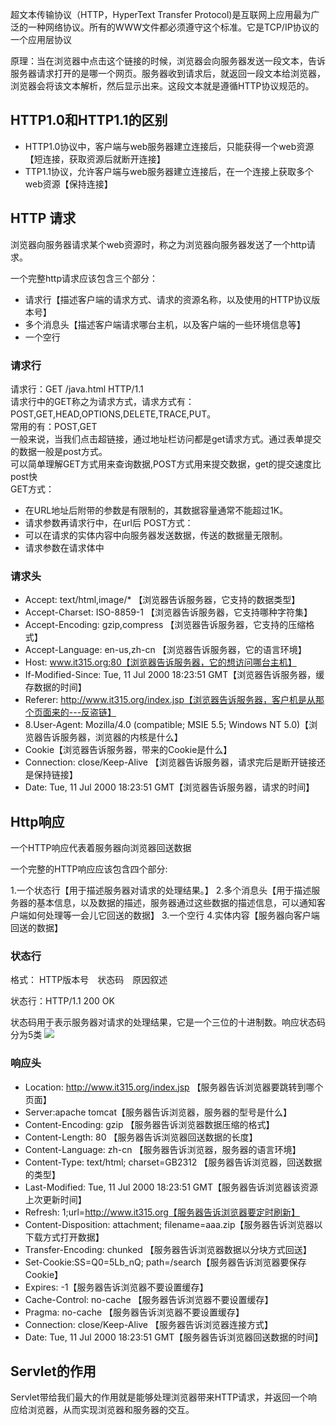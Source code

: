 超文本传输协议（HTTP，HyperText Transfer Protocol)是互联网上应用最为广泛的一种网络协议。所有的WWW文件都必须遵守这个标准。它是TCP/IP协议的一个应用层协议

原理：当在浏览器中点击这个链接的时候，浏览器会向服务器发送一段文本，告诉服务器请求打开的是哪一个网页。服务器收到请求后，就返回一段文本给浏览器，浏览器会将该文本解析，然后显示出来。这段文本就是遵循HTTP协议规范的。

HTTP1.0和HTTP1.1的区别
-----------------------
* HTTP1.0协议中，客户端与web服务器建立连接后，只能获得一个web资源【短连接，获取资源后就断开连接】
* TTP1.1协议，允许客户端与web服务器建立连接后，在一个连接上获取多个web资源【保持连接】

HTTP 请求
---------
浏览器向服务器请求某个web资源时，称之为浏览器向服务器发送了一个http请求。

一个完整http请求应该包含三个部分：
* 请求行【描述客户端的请求方式、请求的资源名称，以及使用的HTTP协议版本号】
* 多个消息头【描述客户端请求哪台主机，以及客户端的一些环境信息等】
* 一个空行

### 请求行
请求行：GET /java.html HTTP/1.1 <br>
请求行中的GET称之为请求方式，请求方式有：POST,GET,HEAD,OPTIONS,DELETE,TRACE,PUT。<br>
常用的有：POST,GET<br>
一般来说，当我们点击超链接，通过地址栏访问都是get请求方式。通过表单提交的数据一般是post方式。<br>
可以简单理解GET方式用来查询数据,POST方式用来提交数据，get的提交速度比post快<br>
GET方式：<br>
* 在URL地址后附带的参数是有限制的，其数据容量通常不能超过1K。
* 请求参数再请求行中，在url后
POST方式：<br>
* 可以在请求的实体内容中向服务器发送数据，传送的数据量无限制。<br>
* 请求参数在请求体中
### 请求头
* Accept: text/html,image/* 【浏览器告诉服务器，它支持的数据类型】
* Accept-Charset: ISO-8859-1 【浏览器告诉服务器，它支持哪种字符集】
* Accept-Encoding: gzip,compress 【浏览器告诉服务器，它支持的压缩格式】
* Accept-Language: en-us,zh-cn 【浏览器告诉服务器，它的语言环境】
* Host: www.it315.org:80【浏览器告诉服务器，它的想访问哪台主机】
* If-Modified-Since: Tue, 11 Jul 2000 18:23:51 GMT【浏览器告诉服务器，缓存数据的时间】
* Referer: http://www.it315.org/index.jsp【浏览器告诉服务器，客户机是从那个页面来的---反盗链】
* 8.User-Agent: Mozilla/4.0 (compatible; MSIE 5.5; Windows NT 5.0)【浏览器告诉服务器，浏览器的内核是什么】
* Cookie【浏览器告诉服务器，带来的Cookie是什么】
* Connection: close/Keep-Alive 【浏览器告诉服务器，请求完后是断开链接还是保持链接】
* Date: Tue, 11 Jul 2000 18:23:51 GMT【浏览器告诉服务器，请求的时间】

Http响应
--------
一个HTTP响应代表着服务器向浏览器回送数据

一个完整的HTTP响应应该包含四个部分:

1.一个状态行【用于描述服务器对请求的处理结果。】
2.多个消息头【用于描述服务器的基本信息，以及数据的描述，服务器通过这些数据的描述信息，可以通知客户端如何处理等一会儿它回送的数据】
3.一个空行
4.实体内容【服务器向客户端回送的数据】
### 状态行
格式： HTTP版本号　状态码　原因叙述

状态行：HTTP/1.1 200 OK

状态码用于表示服务器对请求的处理结果，它是一个三位的十进制数。响应状态码分为5类
![](https://segmentfault.com/img/remote/1460000013228183?w=993&h=290)
### 响应头
* Location: http://www.it315.org/index.jsp 【服务器告诉浏览器要跳转到哪个页面】
* Server:apache tomcat【服务器告诉浏览器，服务器的型号是什么】
* Content-Encoding: gzip 【服务器告诉浏览器数据压缩的格式】
* Content-Length: 80 【服务器告诉浏览器回送数据的长度】
* Content-Language: zh-cn 【服务器告诉浏览器，服务器的语言环境】
* Content-Type: text/html; charset=GB2312 【服务器告诉浏览器，回送数据的类型】
* Last-Modified: Tue, 11 Jul 2000 18:23:51 GMT【服务器告诉浏览器该资源上次更新时间】
* Refresh: 1;url=http://www.it315.org【服务器告诉浏览器要定时刷新】
* Content-Disposition: attachment; filename=aaa.zip【服务器告诉浏览器以下载方式打开数据】
* Transfer-Encoding: chunked 【服务器告诉浏览器数据以分块方式回送】
* Set-Cookie:SS=Q0=5Lb_nQ; path=/search【服务器告诉浏览器要保存Cookie】
* Expires: -1【服务器告诉浏览器不要设置缓存】
* Cache-Control: no-cache 【服务器告诉浏览器不要设置缓存】
* Pragma: no-cache 【服务器告诉浏览器不要设置缓存】
* Connection: close/Keep-Alive 【服务器告诉浏览器连接方式】
* Date: Tue, 11 Jul 2000 18:23:51 GMT【服务器告诉浏览器回送数据的时间】

Servlet的作用
-------------
Servlet带给我们最大的作用就是能够处理浏览器带来HTTP请求，并返回一个响应给浏览器，从而实现浏览器和服务器的交互。


